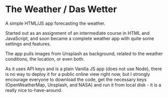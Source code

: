 # The Weather / Das Wetter
A simple HTML/JS app forecasting the weather.

Started out as an assignment of an intermediate course in HTML and JavaScript, and soon became a complete weather app with quite some settings and features.

The app pulls images from Unsplash as background, related to the weather conditions, the location, or even both.

As it uses API keys and is a plain Vanilla JS app (does not use Node), there is no way to deploy it for a public online view right now, but I strongly encourage everyone to download the code, get the necessary keys (OpenWeatherMap, Unsplash, and NASA) and run it from local disk - it is a really nice to-have-around.   
